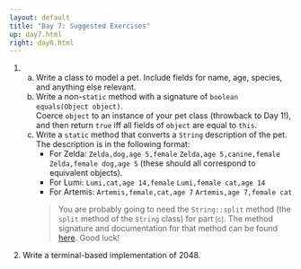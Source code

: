 ```yaml
---
layout: default
title: "Day 7: Suggested Exercises"
up: day7.html
right: day8.html
---
```


<ol>
    <li class="task-green">
        <ol type="a">
            <li class="task-green">Write a class to model a pet. Include fields for name, age, species, and anything else relevant.</li>
            <li class="task-yellow">Write a non-<code>static</code> method with a signature of <code>boolean equals(Object object)</code>.<br>
            Coerce <code>object</code> to an instance of your pet class (throwback to Day 1!), and then return <code>true</code> iff all fields of <code>object</code> are equal to <code>this</code>.</li>
            <li class="task-orange">Write a <code>static</code> method that converts a <code>String</code> description of the pet. The description is in the following format: 
                <ul>
                    <li>For Zelda: <code>Zelda,dog,age 5,female</code> <code>Zelda,age 5,canine,female</code> <code>Zelda,female dog,age 5</code> (these should all correspond to equivalent objects).</li>
                    <li>For Lumi: <code>Lumi,cat,age 14,female</code> <code>Lumi,female cat,age 14</code></li>
                    <li>For Artemis: <code>Artemis,female,cat,age 7</code> <code>Artemis,age 7,female cat</code></li>
                </ul>
                <blockquote>
                You are probably going to need the <code>String::split</code> method (the <code>split</code> method of the <code>String</code> class) for part <small>[c]</small>.
                The method signature and documentation for that method can be found <a href="https://docs.oracle.com/javase/7/docs/api/java/lang/String.html#split(java.lang.String)">here</a>. Good luck!
                </blockquote>
            </li>
        </ol>
    </li>
    <li class="task-red">Write a terminal-based implementation of 2048.</li>
</ol>